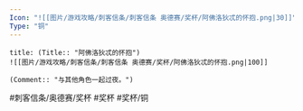 ```yaml
---
Icon: "![[图片/游戏攻略/刺客信条/刺客信条 奥德赛/奖杯/阿佛洛狄忒的怀抱.png|30]]"
Type: "铜"
---
```

```ad-common-bronze-trophy
title: (Title:: "阿佛洛狄忒的怀抱")
![[图片/游戏攻略/刺客信条/刺客信条 奥德赛/奖杯/阿佛洛狄忒的怀抱.png|100]]

(Comment:: "与其他角色一起过夜。")
```

#刺客信条/奥德赛/奖杯 #奖杯 #奖杯/铜
